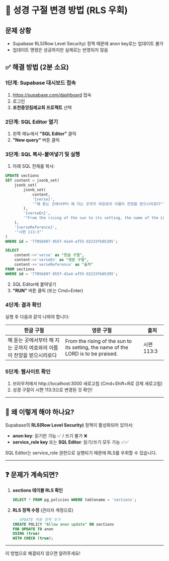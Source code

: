 # 🚨 성경 구절 변경 방법 (RLS 우회)

## 문제 상황
- Supabase RLS(Row Level Security) 정책 때문에 anon key로는 업데이트 불가
- 업데이트 명령은 성공하지만 실제로는 반영되지 않음

## ✅ 해결 방법 (2분 소요)

### 1단계: Supabase 대시보드 접속
1. https://supabase.com/dashboard 접속
2. 로그인
3. **포천중앙침례교회 프로젝트** 선택

### 2단계: SQL Editor 열기
1. 왼쪽 메뉴에서 **"SQL Editor"** 클릭
2. **"New query"** 버튼 클릭

### 3단계: SQL 복사-붙여넣기 및 실행
1. 아래 SQL 전체를 복사:

```sql
UPDATE sections
SET content = jsonb_set(
    jsonb_set(
        jsonb_set(
            content,
            '{verse}',
            '"해 돋는 곳에서부터 해 지는 곳까지 여호와의 이름이 찬양을 받으시리로다"'
        ),
        '{verseEn}',
        '"From the rising of the sun to its setting, the name of the LORD is to be praised."'
    ),
    '{verseReference}',
    '"시편 113:3"'
)
WHERE id = '7705b897-955f-41e4-af55-92233fb05395';

SELECT 
    content->>'verse' as "한글 구절",
    content->>'verseEn' as "영문 구절",
    content->>'verseReference' as "출처"
FROM sections
WHERE id = '7705b897-955f-41e4-af55-92233fb05395';
```

2. SQL Editor에 붙여넣기
3. **"RUN"** 버튼 클릭 (또는 Cmd+Enter)

### 4단계: 결과 확인
실행 후 다음과 같이 나와야 합니다:

| 한글 구절 | 영문 구절 | 출처 |
|---------|---------|------|
| 해 돋는 곳에서부터 해 지는 곳까지 여호와의 이름이 찬양을 받으시리로다 | From the rising of the sun to its setting, the name of the LORD is to be praised. | 시편 113:3 |

### 5단계: 웹사이트 확인
1. 브라우저에서 http://localhost:3000 새로고침 (Cmd+Shift+R로 강제 새로고침)
2. 성경 구절이 시편 113:3으로 변경된 것 확인!

---

## 🔐 왜 이렇게 해야 하나요?

Supabase의 **RLS(Row Level Security)** 정책이 활성화되어 있어서:
- **anon key**: 읽기만 가능 ✅ / 쓰기 불가 ❌
- **service_role key** 또는 **SQL Editor**: 읽기/쓰기 모두 가능 ✅✅

SQL Editor는 service_role 권한으로 실행되기 때문에 RLS를 우회할 수 있습니다.

---

## ❓ 문제가 계속되면?

1. **sections 테이블 RLS 확인**
   ```sql
   SELECT * FROM pg_policies WHERE tablename = 'sections';
   ```

2. **RLS 정책 수정** (관리자 계정으로)
   ```sql
   -- UPDATE 허용 정책 추가
   CREATE POLICY "Allow anon update" ON sections
   FOR UPDATE TO anon
   USING (true)
   WITH CHECK (true);
   ```

---

이 방법으로 해결되지 않으면 알려주세요!











